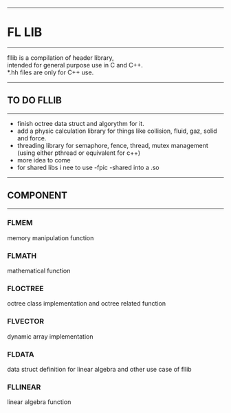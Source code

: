 ___
# FL LIB
___

<p>
fllib is a compilation of header library,</br>
intended for general purpose use in C and C++.</br>
*.hh files are only for C++ use.
</p>

___

## TO DO FLLIB
___
- finish octree data struct and algorythm for it.
- add a physic calculation library for things like collision, fluid, gaz, solid and force.
- threading library for semaphore, fence, thread, mutex management (using either pthread or equivalent for c++)
- more idea to come
- for shared libs i nee to use -fpic -shared into a .so
___

## COMPONENT
___

### FLMEM

memory manipulation function

### FLMATH

mathematical function

### FLOCTREE

octree class implementation and octree related function

### FLVECTOR

dynamic array implementation

### FLDATA

data struct definition for linear algebra and other use case of fllib

### FLLINEAR

linear algebra function
